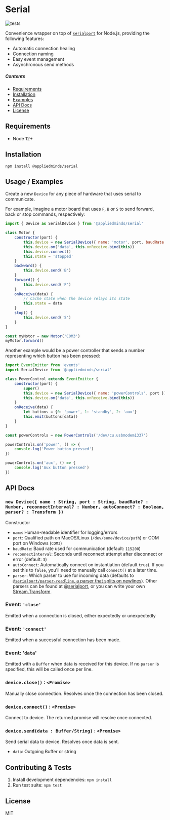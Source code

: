 Serial
======

![tests](https://github.com/appliedminds/serial/workflows/CI/badge.svg?branch=master)

Convenience wrapper on top of [`serialport`](https://www.npmjs.com/package/serialport) for Node.js, providing the following features:

 * Automatic connection healing
 * Connection naming
 * Easy event management
 * Asynchronous send methods

##### Contents

- [Requirements](#requirements)
- [Installation](#installation)
- [Examples](#usage--examples)
- [API Docs](#api-docs)
- [License](#license)

Requirements
------------

 * Node 12+

Installation
------------

```shell
npm install @appliedminds/serial
```

Usage / Examples
----------------

Create a new `Device` for any piece of hardware that uses serial to communicate.

For example, imagine a motor board that uses `F`, `B` or `S` to send forward, back or stop commands, respectively:

```javascript
import { Device as SerialDevice } from '@appliedminds/serial'

class Motor {
    constructor(port) {
        this.device = new SerialDevice({ name: 'motor', port, baudRate: 57600, autoConnect: false })
        this.device.on('data', this.onReceive.bind(this))
        this.device.connect()
        this.state = 'stopped'
    }
    backward() {
        this.device.send('B')
    }
    forward() {
        this.device.send('F')
    }
    onReceive(data) {
        // Cache state when the device relays its state
        this.state = data
    }
    stop() {
        this.device.send('S')
    }
}

const myMotor = new Motor('COM3')
myMotor.forward()
```

Another example would be a power controller that sends a number representing which button has been pressed:


```javascript
import EventEmitter from 'events'
import SerialDevice from '@appliedminds/serial'

class PowerControl extends EventEmitter {
    constructor(port) {
        super()
        this.device = new SerialDevice({ name: 'powerControls', port })
        this.device.on('data', this.onReceive.bind(this))
    }
    onReceive(data) {
        let buttons = {0: 'power', 1: 'standby', 2: 'aux'}
        this.emit(buttons[data])
    }
}

const powerControls = new PowerControls('/dev/cu.usbmodem1337')

powerControls.on('power', () => {
    console.log('Power button pressed')
})

powerControls.on('aux', () => {
    console.log('Aux button pressed')
})
```

API Docs
--------

### `new Device({ name : String, port : String, baudRate? : Number, reconnectInterval? : Number, autoConnect? : Boolean, parser? : Transform })`

Constructor

  * `name`: Human-readable identifier for logging/errors
  * `port`: Qualified path on MacOS/Linux (`/dev/some/device/path`) or COM port on Windows (`COM3`)
  * `baudRate`: Baud rate used for communication (default: `115200`)
  * `reconnectInterval`: Seconds until reconnect attempt after disconnect or error (default: `3`)
  * `autoConnect`: Automatically connect on instantiation (default `true`). If you set this to `false`, you'll need to manually call `connect()` at a later time.
  * `parser`: Which parser to use for incoming data (defaults to [`@serialport/parser-readline`, a parser that splits on newlines](https://serialport.io/docs/api-parser-readline)). Other parsers can be found at [@serialport](https://serialport.io/docs/#parsers), or you can write your own [Stream.Transform](https://nodejs.org/api/stream.html#stream_class_stream_transform).

### Event: `'close'`

Emitted when a connection is closed, either expectedly or unexpectedly

### Event: `'connect'`

Emitted when a successful connection has been made.

### Event: '`data`'

Emitted with a `Buffer` when data is received for this device. If no `parser` is specified, this will be called once per line.

### `device.close()` : `<Promise>`

Manually close connection. Resolves once the connection has been closed.

### `device.connect()` : `<Promise>`

Connect to device. The returned promise will resolve once connected.

### `device.send(data : Buffer/String)` : `<Promise>`

Send serial data to device. Resolves once data is sent.

  * `data`: Outgoing Buffer or string

Contributing & Tests
--------------------

1. Install development dependencies: `npm install`
2. Run test suite: `npm test`

License
-------

MIT
